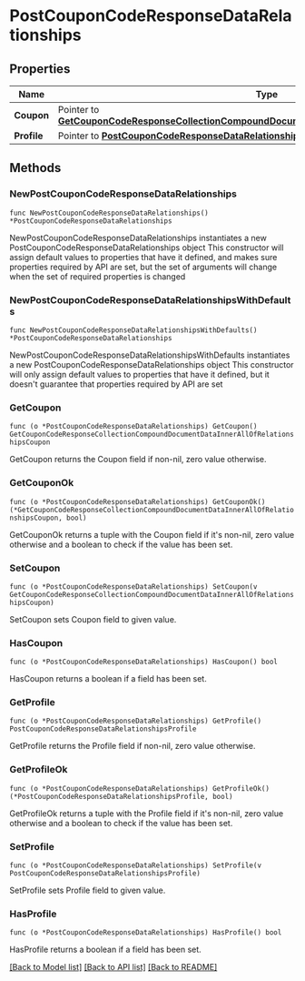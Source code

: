 # PostCouponCodeResponseDataRelationships

## Properties

Name | Type | Description | Notes
------------ | ------------- | ------------- | -------------
**Coupon** | Pointer to [**GetCouponCodeResponseCollectionCompoundDocumentDataInnerAllOfRelationshipsCoupon**](GetCouponCodeResponseCollectionCompoundDocumentDataInnerAllOfRelationshipsCoupon.md) |  | [optional] 
**Profile** | Pointer to [**PostCouponCodeResponseDataRelationshipsProfile**](PostCouponCodeResponseDataRelationshipsProfile.md) |  | [optional] 

## Methods

### NewPostCouponCodeResponseDataRelationships

`func NewPostCouponCodeResponseDataRelationships() *PostCouponCodeResponseDataRelationships`

NewPostCouponCodeResponseDataRelationships instantiates a new PostCouponCodeResponseDataRelationships object
This constructor will assign default values to properties that have it defined,
and makes sure properties required by API are set, but the set of arguments
will change when the set of required properties is changed

### NewPostCouponCodeResponseDataRelationshipsWithDefaults

`func NewPostCouponCodeResponseDataRelationshipsWithDefaults() *PostCouponCodeResponseDataRelationships`

NewPostCouponCodeResponseDataRelationshipsWithDefaults instantiates a new PostCouponCodeResponseDataRelationships object
This constructor will only assign default values to properties that have it defined,
but it doesn't guarantee that properties required by API are set

### GetCoupon

`func (o *PostCouponCodeResponseDataRelationships) GetCoupon() GetCouponCodeResponseCollectionCompoundDocumentDataInnerAllOfRelationshipsCoupon`

GetCoupon returns the Coupon field if non-nil, zero value otherwise.

### GetCouponOk

`func (o *PostCouponCodeResponseDataRelationships) GetCouponOk() (*GetCouponCodeResponseCollectionCompoundDocumentDataInnerAllOfRelationshipsCoupon, bool)`

GetCouponOk returns a tuple with the Coupon field if it's non-nil, zero value otherwise
and a boolean to check if the value has been set.

### SetCoupon

`func (o *PostCouponCodeResponseDataRelationships) SetCoupon(v GetCouponCodeResponseCollectionCompoundDocumentDataInnerAllOfRelationshipsCoupon)`

SetCoupon sets Coupon field to given value.

### HasCoupon

`func (o *PostCouponCodeResponseDataRelationships) HasCoupon() bool`

HasCoupon returns a boolean if a field has been set.

### GetProfile

`func (o *PostCouponCodeResponseDataRelationships) GetProfile() PostCouponCodeResponseDataRelationshipsProfile`

GetProfile returns the Profile field if non-nil, zero value otherwise.

### GetProfileOk

`func (o *PostCouponCodeResponseDataRelationships) GetProfileOk() (*PostCouponCodeResponseDataRelationshipsProfile, bool)`

GetProfileOk returns a tuple with the Profile field if it's non-nil, zero value otherwise
and a boolean to check if the value has been set.

### SetProfile

`func (o *PostCouponCodeResponseDataRelationships) SetProfile(v PostCouponCodeResponseDataRelationshipsProfile)`

SetProfile sets Profile field to given value.

### HasProfile

`func (o *PostCouponCodeResponseDataRelationships) HasProfile() bool`

HasProfile returns a boolean if a field has been set.


[[Back to Model list]](../README.md#documentation-for-models) [[Back to API list]](../README.md#documentation-for-api-endpoints) [[Back to README]](../README.md)



